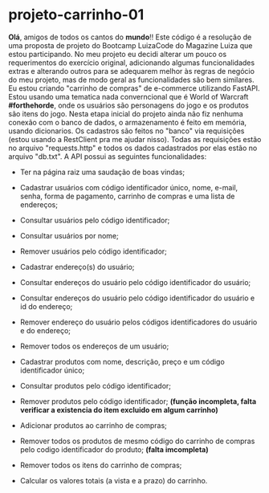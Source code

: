 # projeto-carrinho-01
**Olá**, amigos de todos os cantos do **mundo**!!
Este código é a resolução de uma proposta de projeto do Bootcamp LuizaCode do Magazine Luiza que estou participando. No meu projeto eu decidi alterar um pouco os requerimentos do exercício original, adicionando algumas funcionalidades extras e alterando outros para se adequarem melhor às regras de negócio do meu projeto, mas de modo geral as funcionalidades são bem similares.
Eu estou criando "carrinho de compras" de e-commerce utilizando FastAPI. Estou usando uma tematica nada converncional que é World of Warcraft **#forthehorde**, onde os usuários são personagens do jogo e os produtos são itens do jogo. Nesta etapa inicial do projeto ainda não fiz nenhuma conexão com o banco de dados, o armazenamento é feito em memória, usando dicionarios. Os cadastros são feitos no "banco" via requisições (estou usando a RestClient pra me ajudar nisso). Todas as requisições estão no arquivo "requests.http" e todos os dados cadastrados por elas estão no arquivo "db.txt". A API possui as seguintes funcionalidades:


- Ter na página raiz uma saudação de boas vindas;


- Cadastrar usuários com código identificador único, nome, e-mail, senha, forma de pagamento, carrinho de compras e uma lista de endereços;
- Consultar usuários pelo código identificador;
- Consultar usuários por nome;
- Remover usuários pelo código identificador;


- Cadastrar endereço(s) do usuário;
- Consultar endereços do usuário pelo código identificador do usuário;
- Consultar endereços do usuário pelo código identificador do usuário e id do endereço;
- Remover endereço do usuário pelos códigos identificadores do usuário e do endereço;
- Remover todos os endereços de um usuário;


- Cadastrar produtos com nome, descrição, preço e um código identificador único;
- Consultar produtos pelo código identificador;
- Remover produtos pelo código identificador; **(função incompleta, falta verificar a existencia do item excluido em algum carrinho)**


- Adicionar produtos ao carrinho de compras;
- Remover todos os produtos de mesmo código do carrinho de compras pelo codigo identificador do produto; **(falta imcompleta)**
- Remover todos os itens do carrinho de compras;
- Calcular os valores totais (a vista e a prazo) do carrinho.

